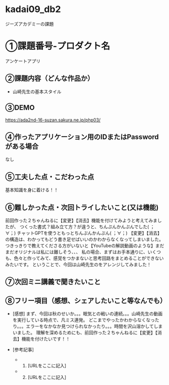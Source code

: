 # kadai09_db2
ジーズアカデミーの課題

# ①課題番号-プロダクト名

アンケートアプリ

## ②課題内容（どんな作品か）

- 山崎先生の基本スタイル

## ③DEMO

https://ada2nd-16-suzan.sakura.ne.jp/php03/

## ④作ったアプリケーション用のIDまたはPasswordがある場合

なし

## ⑤工夫した点・こだわった点

基本知識を身に着ける！！

## ⑥難しかった点・次回トライしたいこと(又は機能)

前回作った２ちゃんねるに【変更】【消去】機能を付けてみようと考えてみましたが、
つくった書式？組み立て方？が違うと、ちんぷんかんぷんでした( ；∀；)
チャットGPTを使うともっとちんぷんかんぷん( ；∀；)
【変更】【消去】の構造は、わかってもどう書き足せばいいのかわからなくなってしまいました。
つきっきりで教えてくださる方がいないと【YouTubeの解説動画のような】まだまだオリジナルは私には難しそう、、、
私の場合、まずはお手本通りに、いくつも、色々と作ってみて、感覚をつかまないと思考回路をまとめることができないみたいです。
ということで、今回は山崎先生のをアレンジしてみました！

## ⑦次回ミニ講義で聞きたいこと

## ⑧フリー項目（感想、シェアしたいこと等なんでも）

- [感想]
まず、今回は秋のせいか。。。眠気との戦いの連続。。。山崎先生の動画を実行している時点で、凡ミス連発。
どこまでやったかわからなくなったり。。。エラーをなかなか見つけられなかったり。。。時間を沢山溶かしてしまいました。
理解を深めるためにも、前回作った２ちゃんねるに【変更】【消去】機能を付けたいです！！



- [参考記事]
  - 1. [URLをここに記入]
  - 2. [URLをここに記入]
